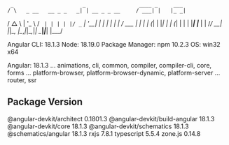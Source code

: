      _                      _                 ____ _     ___
    / \   _ __   __ _ _   _| | __ _ _ __     / ___| |   |_ _|
   / △ \ | '_ \ / _` | | | | |/ _` | '__|   | |   | |    | |
  / ___ \| | | | (_| | |_| | | (_| | |      | |___| |___ | |
 /_/   \_\_| |_|\__, |\__,_|_|\__,_|_|       \____|_____|___|
                |___/


Angular CLI: 18.1.3
Node: 18.19.0
Package Manager: npm 10.2.3
OS: win32 x64

Angular: 18.1.3
... animations, cli, common, compiler, compiler-cli, core, forms
... platform-browser, platform-browser-dynamic, platform-server
... router, ssr

Package                         Version
---------------------------------------------------------
@angular-devkit/architect       0.1801.3
@angular-devkit/build-angular   18.1.3
@angular-devkit/core            18.1.3
@angular-devkit/schematics      18.1.3
@schematics/angular             18.1.3
rxjs                            7.8.1
typescript                      5.5.4
zone.js                         0.14.8
